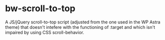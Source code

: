 # bw-scroll-to-top
A JS/jQuery scroll-to-top script (adjusted from the one used in the WP Astra theme) that doesn't intefere with the functioning of :target and which isn't impaired by using CSS scroll-behavior.
